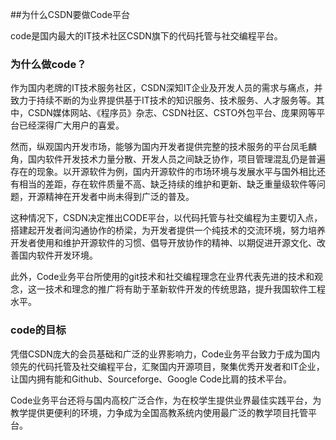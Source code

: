 ##为什么CSDN要做Code平台

code是国内最大的IT技术社区CSDN旗下的代码托管与社交编程平台。

### 为什么做code？

作为国内老牌的IT技术服务社区，CSDN深知IT企业及开发人员的需求与痛点，并致力于持续不断的为业界提供基于IT技术的知识服务、技术服务、人才服务等。其中，CSDN媒体网站、《程序员》杂志、CSDN社区、CSTO外包平台、庞果网等平台已经深得广大用户的喜爱。

然而，纵观国内开发市场，能够为国内开发者提供完整的技术服务的平台凤毛麟角，国内软件开发技术力量分散、开发人员之间缺乏协作，项目管理混乱仍是普遍存在的现象。以开源软件为例，国内开源软件的市场环境与发展水平与国外相比还有相当的差距，存在软件质量不高、缺乏持续的维护和更新、缺乏重量级软件等问题，开源精神在开发者中尚未得到广泛的普及。

这种情况下，CSDN决定推出CODE平台，以代码托管与社交编程为主要切入点，搭建起开发者间沟通协作的桥梁，为开发者提供一个纯技术的交流环境，努力培养开发者使用和维护开源软件的习惯、倡导开放协作的精神、以期促进开源文化、改善国内软件开发环境。

此外，Code业务平台所使用的git技术和社交编程理念在业界代表先进的技术和观念，这一技术和理念的推广将有助于革新软件开发的传统思路，提升我国软件工程水平。

### code的目标

凭借CSDN庞大的会员基础和广泛的业界影响力，Code业务平台致力于成为国内领先的代码托管及社交编程平台，汇聚国内开源项目，聚集优秀开发者和IT企业，让国内拥有能和Github、Sourceforge、Google Code比肩的技术平台。

Code业务平台还将与国内高校广泛合作，为在校学生提供业界最佳实践平台，为教学提供更便利的环境，力争成为全国高教系统内使用最广泛的教学项目托管平台。

